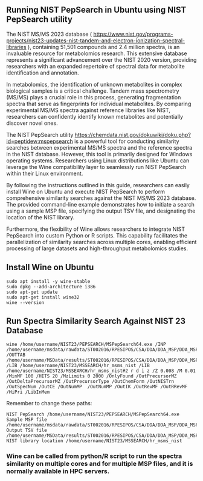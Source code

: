 ## Running NIST PepSearch in Ubuntu using NIST PepSearch utility

The NIST MS/MS 2023 database ( https://www.nist.gov/programs-projects/nist23-updates-nist-tandem-and-electron-ionization-spectral-libraries ), containing 51,501 compounds and 2.4 million spectra, is an invaluable resource for metabolomics research. This extensive database represents a significant advancement over the NIST 2020 version, providing researchers with an expanded repertoire of spectral data for metabolite identification and annotation.

In metabolomics, the identification of unknown metabolites in complex biological samples is a critical challenge. Tandem mass spectrometry (MS/MS) plays a crucial role in this process, generating fragmentation spectra that serve as fingerprints for individual metabolites. By comparing experimental MS/MS spectra against reference libraries like NIST, researchers can confidently identify known metabolites and potentially discover novel ones.

The NIST PepSearch utility https://chemdata.nist.gov/dokuwiki/doku.php?id=peptidew:mspepsearch is a powerful tool for conducting similarity searches between experimental MS/MS spectra and the reference spectra in the NIST database. However, this tool is primarily designed for Windows operating systems. Researchers using Linux distributions like Ubuntu can leverage the Wine compatibility layer to seamlessly run NIST PepSearch within their Linux environment.

By following the instructions outlined in this guide, researchers can easily install Wine on Ubuntu and execute NIST PepSearch to perform comprehensive similarity searches against the NIST MS/MS 2023 database. The provided command-line example demonstrates how to initiate a search using a sample MSP file, specifying the output TSV file, and designating the location of the NIST library.

Furthermore, the flexibility of Wine allows researchers to integrate NIST PepSearch into custom Python or R scripts. This capability facilitates the parallelization of similarity searches across multiple cores, enabling efficient processing of large datasets and high-throughput metabolomics studies.


## Install Wine on Ubuntu

```
sudo apt install -y wine-stable
sudo dpkg --add-architecture i386 
sudo apt-get update 
sudo apt-get install wine32
wine --version

```

## Run Spectra Similarity Search Against NIST 23 Database

```
wine /home/username/NIST23/PEPSEARCH/MSPepSearch64.exe /INP /home/username/msdata/rawdata/ST002016/RPESIPOS/CSA/DDA/DDA_MSP/DDA_MSP_Pooled_QC_ID_01.mzML.msp  /OUTTAB /home/username/MSData/results/ST002016/RPESIPOS/CSA/DDA/DDA_MSP/DDA_MSP_Pooled_QC_ID_01.mzML.tsv /LIB /home/username/NIST23/MSSEARCH/hr_msms_nist /LIB /home/username/NIST23/MSSEARCH/hr_msms_nist#2 r d i z /Z 0.008 /M 0.01 /MinMF 100 /HITS 20 /MzLimits 0 2000 /OnlyFound /OutPrecursorMZ /OutDeltaPrecursorMZ /OutPrecursorType /OutChemForm /OutNISTrn /OutSpecNum /OutCE /OutNumMP  /OutNumMP /OutIK /OutRevMF /OutRRevMF /HiPri /LibInMem
```
Remember to change these paths:

```
NIST PepSearch /home/username/NIST23/PEPSEARCH/MSPepSearch64.exe 
Sample MSP file /home/username/msdata/rawdata/ST002016/RPESIPOS/CSA/DDA/DDA_MSP/DDA_MSP_Pooled_QC_ID_01.mzML.msp
Output TSV file /home/username/MSData/results/ST002016/RPESIPOS/CSA/DDA/DDA_MSP/DDA_MSP_Pooled_QC_ID_01.mzML.tsv
NIST library location /home/username/NIST23/MSSEARCH/hr_msms_nist 
```
### Wine can be called from python/R script to run the spectra similarity on multiple cores and for multiple MSP files, and it is normally available in HPC servers. 

